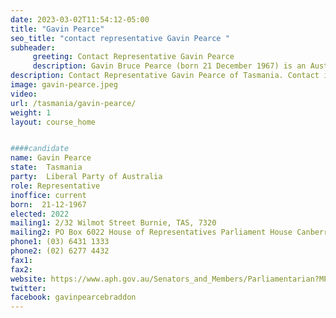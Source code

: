 ```yaml
---
date: 2023-03-02T11:54:12-05:00
title: "Gavin Pearce"
seo_title: "contact representative Gavin Pearce "
subheader:
     greeting: Contact Representative Gavin Pearce
     description: Gavin Bruce Pearce (born 21 December 1967) is an Australian politician who has been a member of the House of Representatives since the 2019 federal election. He is a member of the Liberal Party and represents the Division of Braddon in Tasmania.
description: Contact Representative Gavin Pearce of Tasmania. Contact information for Gavin Pearce includes email address, phone number, and mailing address.
image: gavin-pearce.jpeg
video:
url: /tasmania/gavin-pearce/
weight: 1
layout: course_home


####candidate
name: Gavin Pearce
state:	Tasmania
party:	Liberal Party of Australia
role: Representative
inoffice: current
born:  21-12-1967
elected: 2022
mailing1: 2/32 Wilmot Street Burnie, TAS, 7320
mailing2: PO Box 6022 House of Representatives Parliament House Canberra ACT 2600
phone1:	(03) 6431 1333
phone2: (02) 6277 4432
fax1:
fax2:
website: https://www.aph.gov.au/Senators_and_Members/Parliamentarian?MPID=282306
twitter:
facebook: gavinpearcebraddon
---
```


